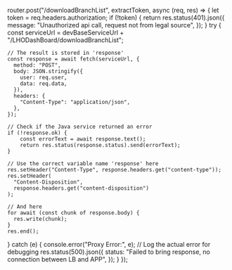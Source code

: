 router.post("/downloadBranchList", extractToken, async (req, res) => {
  let token = req.headers.authorization;
  if (!token) {
    return res.status(401).json({
      message: "Unauthorized api call, request not from legal source",
    });
  }
  try {
    const serviceUrl = devBaseServiceUrl + "/LHODashBoard/downloadBranchList";

    // The result is stored in 'response'
    const response = await fetch(serviceUrl, {
      method: "POST",
      body: JSON.stringify({
        user: req.user,
        data: req.data,
      }),
      headers: {
        "Content-Type": "application/json",
      },
    });

    // Check if the Java service returned an error
    if (!response.ok) {
        const errorText = await response.text();
        return res.status(response.status).send(errorText);
    }

    // Use the correct variable name 'response' here
    res.setHeader("Content-Type", response.headers.get("content-type"));
    res.setHeader(
      "Content-Disposition",
      response.headers.get("content-disposition")
    );

    // And here
    for await (const chunk of response.body) {
      res.write(chunk);
    }
    res.end();
    
  } catch (e) {
    console.error("Proxy Error:", e); // Log the actual error for debugging
    res.status(500).json({
      status: "Failed to bring response, no connection between LB and APP",
    });
  }
});
